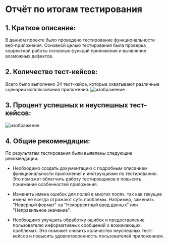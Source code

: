 # Отчёт по итогам тестирования

## 1. Краткое описание:

В данном проекте было проведено тестирование функциональности веб-приложения. Основной целью тестирования была проверка корректной работы основных функций приложения и выявление возможных дефектов.

## 2. Количество тест-кейсов:

Всего было выполнено 34 тест-кейса, которые охватывают различные сценарии использования приложения.
![изображение](https://github.com/Mlle1Maniaque/QA-Diploma/assets/127653126/f77fb3e5-8506-4b70-8b40-aa9e1badfe26)

## 3. Процент успешных и неуспешных тест-кейсов:
![изображение](https://github.com/Mlle1Maniaque/QA-Diploma/assets/127653126/d1951c9b-1479-4ec4-92c9-84b00bd67e62)

## 4. Общие рекомендации:

По результатам тестирования были выявлены следующие рекомендации:

* Необходимо создать документацию с подробным описанием функциональности приложения и инструкциями по тестированию. Это поможет облегчить работу тестировщиков и повысить понимание особенностей приложения.
  
* Изменить имена ошибок для полей в многих полях, так как текущие имена не всегда отражают суть проблемы. Например, заменить "Неверный формат" на "Некорректный ввод данных" или "Неправильное значение".
  
* Необходимо улучшить обработку ошибок и предоставление пользователю информативных сообщений о возникающих проблемах. Это поможет снизить количество неуспешных тест-кейсов и повысить удовлетворенность пользователей приложением.



